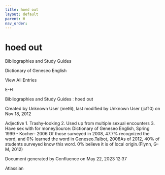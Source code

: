 ```yaml
---
title: hoed out
layout: default
parent: H
nav_order:
---
```


# hoed out

Bibliographies and Study Guides

Dictionary of Geneseo English

View All Entries

E-H

Bibliographies and Study Guides : hoed out

Created by  Unknown User (met6), last modified by  Unknown User (jcf10) on Nov 18, 2012

Adjective 1. Trashy-looking 2. Used up from multiple sexual encounters 3. Have sex with for moneySource: Dictionary of Geneseo English, Spring 1999 - Kocher- 2006 Of those surveyed in 2008, 47.7% recognized the word, and 0% learned the word in Geneseo.Talbot, 2008As of 2012, 40% of students surveyed know this word. 0% believe it is of local origin.(Flynn, G-M, 2012)

Document generated by Confluence on May 22, 2023 12:37

Atlassian
